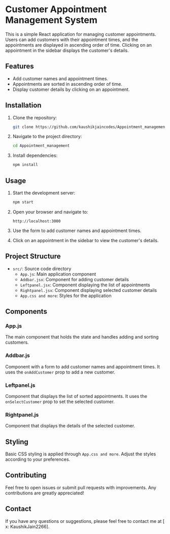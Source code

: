 # Customer Appointment Management System

This is a simple React application for managing customer appointments. Users can add customers with their appointment times, and the appointments are displayed in ascending order of time. Clicking on an appointment in the sidebar displays the customer's details.

## Features

- Add customer names and appointment times.
- Appointments are sorted in ascending order of time.
- Display customer details by clicking on an appointment.

## Installation

1. Clone the repository:

    ```bash
    git clone https://github.com/kaushikjaincodes/Appointment_management.git
    ```

2. Navigate to the project directory:

    ```bash
    cd Appointment_management
    ```

3. Install dependencies:

    ```bash
    npm install
    ```

## Usage

1. Start the development server:

    ```bash
    npm start
    ```

2. Open your browser and navigate to:

    ```
    http://localhost:3000
    ```

3. Use the form to add customer names and appointment times.

4. Click on an appointment in the sidebar to view the customer's details.

## Project Structure

- `src/`: Source code directory
  - `App.js`: Main application component
  - `Addbar.jsx`: Component for adding customer details
  - `Leftpanel.jsx`: Component displaying the list of appointments
  - `Rightpanel.jsx`: Component displaying selected customer details
  - `App.css and more`: Styles for the application

## Components

### App.js

The main component that holds the state and handles adding and sorting customers.

### Addbar.js

Component with a form to add customer names and appointment times. It uses the `onAddCustomer` prop to add a new customer.

### Leftpanel.js

Component that displays the list of sorted appointments. It uses the `onSelectCustomer` prop to set the selected customer.

### Rightpanel.js

Component that displays the details of the selected customer.

## Styling

Basic CSS styling is applied through `App.css and more`. Adjust the styles according to your preferences.

## Contributing

Feel free to open issues or submit pull requests with improvements. Any contributions are greatly appreciated!

## Contact

If you have any questions or suggestions, please feel free to contact me at [ x: KaushikJain2266].





